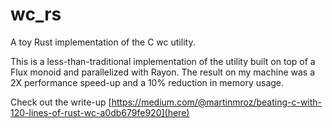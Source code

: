 # wc_rs
A toy Rust implementation of the C wc utility.

This is a less-than-traditional implementation of the utility built on top of a Flux 
monoid and parallelized with Rayon. The result on my machine was a 2X performance
speed-up and a 10% reduction in memory usage.

Check out the write-up [https://medium.com/@martinmroz/beating-c-with-120-lines-of-rust-wc-a0db679fe920](here)
